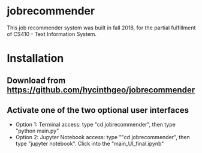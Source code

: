 # jobrecommender
This job recommender system was built in fall 2018, for the partial fulfillment of CS410 - Text Information System. 

# Installation
## Download from https://github.com/hycinthgeo/jobrecommender
## Activate one of the two optional user interfaces 
  - Option 1: Terminal access: type "cd jobrecommender", then type "python main.py"
  - Option 2: Jupyter Notebook access: type ""cd jobrecommender", then type "jupyter notebook". Click into the "main_UI_final.ipynb"
  


  

